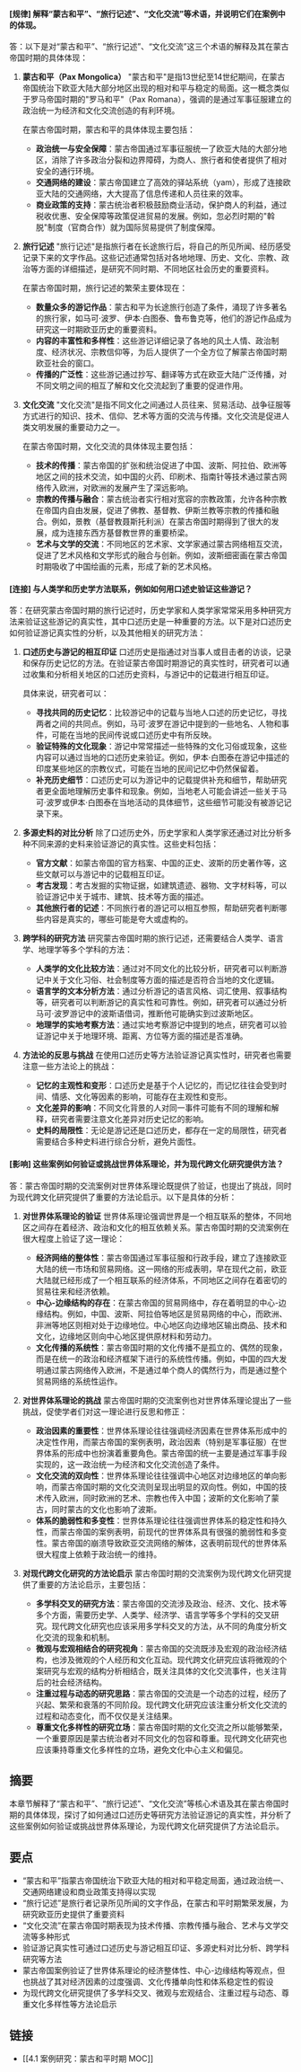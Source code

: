 #### [规律] 解释“蒙古和平”、“旅行记述”、“文化交流”等术语，并说明它们在案例中的体现。
答：以下是对“蒙古和平”、“旅行记述”、“文化交流”这三个术语的解释及其在蒙古帝国时期的具体体现：

1. **蒙古和平（Pax Mongolica）**
   "蒙古和平"是指13世纪至14世纪期间，在蒙古帝国统治下欧亚大陆大部分地区出现的相对和平与稳定的局面。这一概念类似于罗马帝国时期的"罗马和平"（Pax Romana），强调的是通过军事征服建立的政治统一为经济和文化交流创造的有利环境。
   
   在蒙古帝国时期，蒙古和平的具体体现主要包括：
   - **政治统一与安全保障**：蒙古帝国通过军事征服统一了欧亚大陆的大部分地区，消除了许多政治分裂和边界障碍，为商人、旅行者和使者提供了相对安全的通行环境。
   - **交通网络的建设**：蒙古帝国建立了高效的驿站系统（yam），形成了连接欧亚大陆的交通网络，大大提高了信息传递和人员往来的效率。
   - **商业政策的支持**：蒙古统治者积极鼓励商业活动，保护商人的利益，通过税收优惠、安全保障等政策促进贸易的发展。例如，忽必烈时期的"斡脱"制度（官商合作）就为国际贸易提供了制度保障。

2. **旅行记述**
   "旅行记述"是指旅行者在长途旅行后，将自己的所见所闻、经历感受记录下来的文字作品。这些记述通常包括对各地地理、历史、文化、宗教、政治等方面的详细描述，是研究不同时期、不同地区社会历史的重要资料。
   
   在蒙古帝国时期，旅行记述的繁荣主要体现在：
   - **数量众多的游记作品**：蒙古和平为长途旅行创造了条件，涌现了许多著名的旅行家，如马可·波罗、伊本·白图泰、鲁布鲁克等，他们的游记作品成为研究这一时期欧亚历史的重要资料。
   - **内容的丰富性和多样性**：这些游记详细记录了各地的风土人情、政治制度、经济状况、宗教信仰等，为后人提供了一个全方位了解蒙古帝国时期欧亚社会的窗口。
   - **传播的广泛性**：这些游记通过抄写、翻译等方式在欧亚大陆广泛传播，对不同文明之间的相互了解和文化交流起到了重要的促进作用。

3. **文化交流**
   "文化交流"是指不同文化之间通过人员往来、贸易活动、战争征服等方式进行的知识、技术、信仰、艺术等方面的交流与传播。文化交流是促进人类文明发展的重要动力之一。
   
   在蒙古帝国时期，文化交流的具体体现主要包括：
   - **技术的传播**：蒙古帝国的扩张和统治促进了中国、波斯、阿拉伯、欧洲等地区之间的技术交流，如中国的火药、印刷术、指南针等技术通过蒙古网络传入欧洲，对欧洲的发展产生了深远影响。
   - **宗教的传播与融合**：蒙古统治者实行相对宽容的宗教政策，允许各种宗教在帝国内自由发展，促进了佛教、基督教、伊斯兰教等宗教的传播和融合。例如，景教（基督教聂斯托利派）在蒙古帝国时期得到了很大的发展，成为连接东西方基督教世界的重要桥梁。
   - **艺术与文学的交流**：不同地区的艺术家、文学家通过蒙古网络相互交流，促进了艺术风格和文学形式的融合与创新。例如，波斯细密画在蒙古帝国时期吸收了中国绘画的元素，形成了新的艺术风格。

#### [连接] 与人类学和历史学方法联系，例如如何用口述史验证这些游记？
答：在研究蒙古帝国时期的旅行记述时，历史学家和人类学家常常采用多种研究方法来验证这些游记的真实性，其中口述历史是一种重要的方法。以下是对口述历史如何验证游记真实性的分析，以及其他相关的研究方法：

1. **口述历史与游记的相互印证**
   口述历史是指通过对当事人或目击者的访谈，记录和保存历史记忆的方法。在验证蒙古帝国时期游记的真实性时，研究者可以通过收集和分析相关地区的口述历史资料，与游记中的记载进行相互印证。
   
   具体来说，研究者可以：
   - **寻找共同的历史记忆**：比较游记中的记载与当地人口述的历史记忆，寻找两者之间的共同点。例如，马可·波罗在游记中提到的一些地名、人物和事件，可能在当地的民间传说或口述历史中有所反映。
   - **验证特殊的文化现象**：游记中常常描述一些特殊的文化习俗或现象，这些内容可以通过当地的口述历史来验证。例如，伊本·白图泰在游记中描述的印度某些地区的宗教仪式，可能在当地的民间记忆中仍然保留着。
   - **补充历史细节**：口述历史可以为游记中的记载提供补充和细节，帮助研究者更全面地理解历史事件和现象。例如，当地老人可能会讲述一些关于马可·波罗或伊本·白图泰在当地活动的具体细节，这些细节可能没有被游记记录下来。

2. **多源史料的对比分析**
   除了口述历史外，历史学家和人类学家还通过对比分析多种不同来源的史料来验证游记的真实性。这些史料包括：
   - **官方文献**：如蒙古帝国的官方档案、中国的正史、波斯的历史著作等，这些文献可以与游记中的记载相互印证。
   - **考古发现**：考古发掘的实物证据，如建筑遗迹、器物、文字材料等，可以验证游记中关于城市、建筑、技术等方面的描述。
   - **其他旅行者的记述**：不同旅行者的游记可以相互参照，帮助研究者判断哪些内容是真实的，哪些可能是夸大或虚构的。

3. **跨学科的研究方法**
   研究蒙古帝国时期的旅行记述，还需要结合人类学、语言学、地理学等多个学科的方法：
   - **人类学的文化比较方法**：通过对不同文化的比较分析，研究者可以判断游记中关于文化习俗、社会制度等方面的描述是否符合当地的文化逻辑。
   - **语言学的文本分析方法**：通过分析游记的语言风格、词汇使用、叙事结构等，研究者可以判断游记的真实性和可靠性。例如，研究者可以通过分析马可·波罗游记中的波斯语借词，推断他可能确实到过波斯地区。
   - **地理学的实地考察方法**：通过实地考察游记中提到的地点，研究者可以验证游记中关于地理环境、距离、方位等方面的描述是否准确。

4. **方法论的反思与挑战**
   在使用口述历史等方法验证游记真实性时，研究者也需要注意一些方法论上的挑战：
   - **记忆的主观性和变形**：口述历史是基于个人记忆的，而记忆往往会受到时间、情感、文化等因素的影响，可能存在主观性和变形。
   - **文化差异的影响**：不同文化背景的人对同一事件可能有不同的理解和解释，研究者需要注意文化差异对历史记忆的影响。
   - **史料的局限性**：无论是游记还是口述历史，都存在一定的局限性，研究者需要结合多种史料进行综合分析，避免片面性。

#### [影响] 这些案例如何验证或挑战世界体系理论，并为现代跨文化研究提供方法？
答：蒙古帝国时期的交流案例对世界体系理论既提供了验证，也提出了挑战，同时为现代跨文化研究提供了重要的方法论启示。以下是具体的分析：

1. **对世界体系理论的验证**
   世界体系理论强调世界是一个相互联系的整体，不同地区之间存在着经济、政治和文化的相互依赖关系。蒙古帝国时期的交流案例在很大程度上验证了这一理论：
   
   - **经济网络的整体性**：蒙古帝国通过军事征服和行政手段，建立了连接欧亚大陆的统一市场和贸易网络。这一网络的形成表明，早在现代之前，欧亚大陆就已经形成了一个相互联系的经济体系，不同地区之间存在着密切的贸易往来和经济依赖。
   - **中心-边缘结构的存在**：在蒙古帝国的贸易网络中，存在着明显的中心-边缘结构。例如，中国、波斯、阿拉伯等地区是贸易网络的中心，而欧洲、非洲等地区则相对处于边缘地位。中心地区向边缘地区输出商品、技术和文化，边缘地区则向中心地区提供原材料和劳动力。
   - **文化传播的系统性**：蒙古帝国时期的文化传播不是孤立的、偶然的现象，而是在统一的政治和经济框架下进行的系统性传播。例如，中国的四大发明通过蒙古网络传入欧洲，不是通过单个商人的偶然行为，而是通过整个贸易网络的系统性运作。

2. **对世界体系理论的挑战**
   蒙古帝国时期的交流案例也对世界体系理论提出了一些挑战，促使学者们对这一理论进行反思和修正：
   
   - **政治因素的重要性**：世界体系理论往往强调经济因素在世界体系形成中的决定性作用，而蒙古帝国的案例表明，政治因素（特别是军事征服）在世界体系的形成中也扮演着重要角色。蒙古帝国的统一主要是通过军事手段实现的，这一政治统一为经济和文化交流创造了条件。
   - **文化交流的双向性**：世界体系理论往往强调中心地区对边缘地区的单向影响，而蒙古帝国时期的文化交流则呈现出明显的双向性。例如，中国的技术传入欧洲，同时欧洲的艺术、宗教也传入中国；波斯的文化影响了蒙古，同时蒙古的文化也影响了波斯。
   - **体系的脆弱性和多变性**：世界体系理论往往强调世界体系的稳定性和持久性，而蒙古帝国的案例表明，前现代的世界体系具有很强的脆弱性和多变性。蒙古帝国的崩溃导致欧亚交流网络的解体，这表明前现代的世界体系很大程度上依赖于政治统一的维持。

3. **对现代跨文化研究的方法论启示**
   蒙古帝国时期的交流案例为现代跨文化研究提供了重要的方法论启示，主要包括：
   
   - **多学科交叉的研究方法**：蒙古帝国的交流涉及政治、经济、文化、技术等多个方面，需要历史学、人类学、经济学、语言学等多个学科的交叉研究。现代跨文化研究也应该采用多学科交叉的方法，从不同的角度分析文化交流的现象和机制。
   - **微观与宏观相结合的研究视角**：蒙古帝国的交流既涉及宏观的政治经济结构，也涉及微观的个人经历和文化互动。现代跨文化研究应该将微观的个案研究与宏观的结构分析相结合，既关注具体的文化交流事件，也关注背后的社会经济结构。
   - **注重过程与动态的研究思路**：蒙古帝国的交流是一个动态的过程，经历了兴起、繁荣和衰落的不同阶段。现代跨文化研究应该注重分析文化交流的过程和动态变化，而不仅仅是关注结果。
   - **尊重文化多样性的研究立场**：蒙古帝国时期的文化交流之所以能够繁荣，一个重要原因是蒙古统治者对不同文化的包容和尊重。现代跨文化研究也应该秉持尊重文化多样性的立场，避免文化中心主义和偏见。

## 摘要

本章节解释了“蒙古和平”、“旅行记述”、“文化交流”等核心术语及其在蒙古帝国时期的具体体现，探讨了如何通过口述历史等研究方法验证游记的真实性，并分析了这些案例如何验证或挑战世界体系理论，为现代跨文化研究提供了方法论启示。

## 要点

- “蒙古和平”指蒙古帝国统治下欧亚大陆的相对和平稳定局面，通过政治统一、交通网络建设和商业政策支持得以实现
- “旅行记述”是旅行者记录所见所闻的文字作品，在蒙古和平时期繁荣发展，为研究欧亚历史提供了重要资料
- “文化交流”在蒙古帝国时期表现为技术传播、宗教传播与融合、艺术与文学交流等多种形式
- 验证游记真实性可通过口述历史与游记相互印证、多源史料对比分析、跨学科研究等方法
- 蒙古帝国案例验证了世界体系理论的经济整体性、中心-边缘结构等观点，但也挑战了其对经济因素的过度强调、文化传播单向性和体系稳定性的假设
- 为现代跨文化研究提供了多学科交叉、微观与宏观结合、注重过程与动态、尊重文化多样性等方法论启示

## 链接

- [[4.1 案例研究：蒙古和平时期 MOC]]

